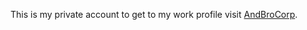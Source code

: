 This is my private account to get to my work profile visit [AndBroCorp](https://github.com/AndreasBrostrom).
